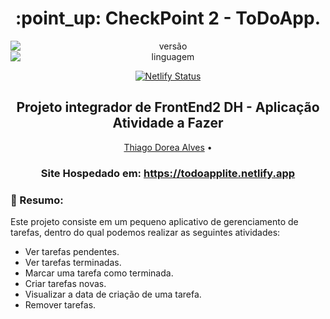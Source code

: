 <h1 align="center">:point_up: CheckPoint 2 - ToDoApp.</h1>

<div align="center">
<img style="display: block; margin: auto;" alt="versão" src="https://img.shields.io/badge/Vers%C3%A3o-1.0.0-blue?style=plastic&logo=exercism">
<img style="display: block; margin: auto;" alt="linguagem" src="https://img.shields.io/badge/Java%20script-6-red?style=plastic&logo=javascript">

[![Netlify Status](https://api.netlify.com/api/v1/badges/db740357-eef4-4b3d-b92e-2a259b4fcd85/deploy-status)](https://app.netlify.com/sites/todoapplite/deploys)
</div>

<h2 align="center">Projeto integrador de FrontEnd2 DH - Aplicação Atividade a Fazer </h2>

<p align="center">
 <a href="#">Thiago Dorea Alves</a> • 
 <!-- <a href="#">Renato Lino Barros</a> • 
 <a href="#">Bruno Gomes</a> • 
 <a href="#">Tiago Saraiva</a> •  -->
</p>

<h3 align="center">Site Hospedado em: <a href="https://todoapplite.netlify.app"> https://todoapplite.netlify.app</a>  </h3>


### :pushpin: Resumo:
Este projeto consiste em um pequeno aplicativo de gerenciamento de tarefas, dentro do qual podemos realizar as seguintes atividades:

- Ver tarefas pendentes.
- Ver tarefas terminadas.
- Marcar uma tarefa como terminada.
- Criar tarefas novas.
- Visualizar a data de criação de uma tarefa.
- Remover tarefas.
